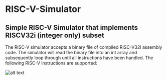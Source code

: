 # RISC-V-Simulator

## Simple RISC-V Simulator that implements RISCV32i (integer only) subset

The RISC-V simulator accepts a binary file of compiled RISC-V32I assembly code. 
The simulator will read the binary file into an int array and subsequently loop through until 
all instructions have been handled. The following RISC-V instructions are supported:

![alt text](https://raw.githubusercontent.com/matthewp14/)